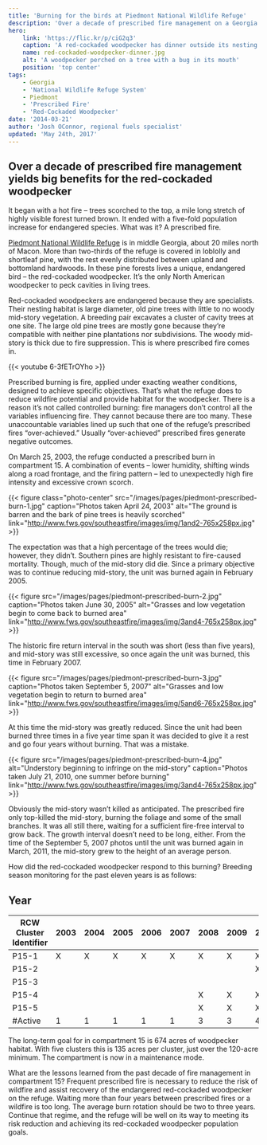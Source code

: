 ```yaml
---
title: 'Burning for the birds at Piedmont National Wildlife Refuge'
description: 'Over a decade of prescribed fire management on a Georgia national wildlife refuge yields big benefits for the protected red-cockaded woodpecker.'
hero:
    link: 'https://flic.kr/p/ciG2q3'
    caption: 'A red-cockaded woodpecker has dinner outside its nesting cavity. Photo by USFWS.'
    name: red-cockaded-woodpecker-dinner.jpg
    alt: 'A woodpecker perched on a tree with a bug in its mouth'
    position: 'top center'
tags:
    - Georgia
    - 'National Wildlife Refuge System'
    - Piedmont
    - 'Prescribed Fire'
    - 'Red-Cockaded Woodpecker'
date: '2014-03-21'
author: 'Josh OConnor, regional fuels specialist'
updated: 'May 24th, 2017'
---
```


## Over a decade of prescribed fire management yields big benefits for the red-cockaded woodpecker

It began with a hot fire – trees scorched to the top, a mile long stretch of highly visible forest turned brown. It ended with a five-fold population increase for endangered species. What was it? A prescribed fire.

[Piedmont National Wildlife Refuge](http://www.fws.gov/piedmont/) is in middle Georgia, about 20 miles north of Macon. More than two-thirds of the refuge is covered in loblolly and shortleaf pine, with the rest evenly distributed between upland and bottomland hardwoods. In these pine forests lives a unique, endangered bird – the red-cockaded woodpecker. It’s the only North American woodpecker to peck cavities in living trees.

Red-cockaded woodpeckers are endangered because they are specialists. Their nesting habitat is large diameter, old pine trees with little to no woody mid-story vegetation. A breeding pair excavates a cluster of cavity trees at one site. The large old pine trees are mostly gone because they’re compatible with neither pine plantations nor subdivisions. The woody mid-story is thick due to fire suppression. This is where prescribed fire comes in.

{{< youtube 6-3fETrOYho >}}

Prescribed burning is fire, applied under exacting weather conditions, designed to achieve specific objectives. That’s what the refuge does to reduce wildfire potential and provide habitat for the woodpecker. There is a reason it’s not called controlled burning: fire managers don’t control all the variables influencing fire. They cannot because there are too many. These unaccountable variables lined up such that one of the refuge’s prescribed fires “over-achieved.” Usually “over-achieved” prescribed fires generate negative outcomes.

On March 25, 2003, the refuge conducted a prescribed burn in compartment 15. A combination of events – lower humidity, shifting winds along a road frontage, and the firing pattern – led to unexpectedly high fire intensity and excessive crown scorch.

{{< figure class="photo-center" src="/images/pages/piedmont-prescribed-burn-1.jpg" caption="Photos taken April 24, 2003" alt="The ground is barren and the bark of pine trees is heavily scorched" link="http://www.fws.gov/southeastfire/images/img/1and2-765x258px.jpg" >}}

The expectation was that a high percentage of the trees would die; however, they didn’t. Southern pines are highly resistant to fire-caused mortality. Though, much of the mid-story did die. Since a primary objective was to continue reducing mid-story, the unit was burned again in February 2005.

{{< figure src="/images/pages/piedmont-prescribed-burn-2.jpg" caption="Photos taken June 30, 2005" alt="Grasses and low vegetation begin to come back to burned area" link="http://www.fws.gov/southeastfire/images/img/3and4-765x258px.jpg" >}}

The historic fire return interval in the south was short (less than five years), and mid-story was still excessive, so once again the unit was burned, this time in February 2007.

{{< figure src="/images/pages/piedmont-prescribed-burn-3.jpg" caption="Photos taken September 5, 2007" alt="Grasses and low vegetation begin to return to burned area" link="http://www.fws.gov/southeastfire/images/img/5and6-765x258px.jpg" >}}

At this time the mid-story was greatly reduced. Since the unit had been burned three times in a five year time span it was decided to give it a rest and go four years without burning. That was a mistake.

{{< figure src="/images/pages/piedmont-prescribed-burn-4.jpg"  alt="Understory beginning to infringe on the mid-story" caption="Photos taken July 21, 2010, one summer before burning" link="http://www.fws.gov/southeastfire/images/img/3and4-765x258px.jpg" >}}

Obviously the mid-story wasn’t killed as anticipated. The prescribed fire only top-killed the mid-story, burning the foliage and some of the small branches. It was all still there, waiting for a sufficient fire-free interval to grow back. The growth interval doesn’t need to be long, either. From the time of the September 5, 2007 photos until the unit was burned again in March, 2011, the mid-story grew to the height of an average person.

How did the red-cockaded woodpecker respond to this burning? Breeding season monitoring for the past eleven years is as follows:

## Year
 RCW Cluster Identifier  | 2003 | 2004 | 2005 | 2006 | 2007 | 2008 | 2009 | 2010 | 2011 | 2012 | 2013
-------------------------|------|------|------|------|------|------|------|------|------|------|------
        P15-1            |   X  |   X  |   X  |   X  |   X  |   X  |   X  |   X  |   X  |   X  |   X
        P15-2            |      |      |      |      |      |      |      |   X  |   X  |   X  |   X
        P15-3            |      |      |      |      |      |      |      |      |      |   X  |   X
        P15-4            |      |      |      |      |      |   X  |   X  |   X  |   X  |   X  |   X
        P15-5            |      |      |      |      |      |   X  |   X  |   X  |   X  |   X  |   X
        #Active          |   1  |   1  |   1  |   1  |   1  |   3  |   3  |   4  |   4  |   5  |   5

The long-term goal for in compartment 15 is 674 acres of woodpecker habitat. With five clusters this is 135 acres per cluster, just over the 120-acre minimum. The compartment is now in a maintenance mode.

What are the lessons learned from the past decade of fire management in compartment 15? Frequent prescribed fire is necessary to reduce the risk of wildfire and assist recovery of the endangered red-cockaded woodpecker on the refuge. Waiting more than four years between prescribed fires or a wildfire is too long. The average burn rotation should be two to three years. Continue that regime, and the refuge will be well on its way to meeting its risk reduction and achieving its red-cockaded woodpecker population goals.
